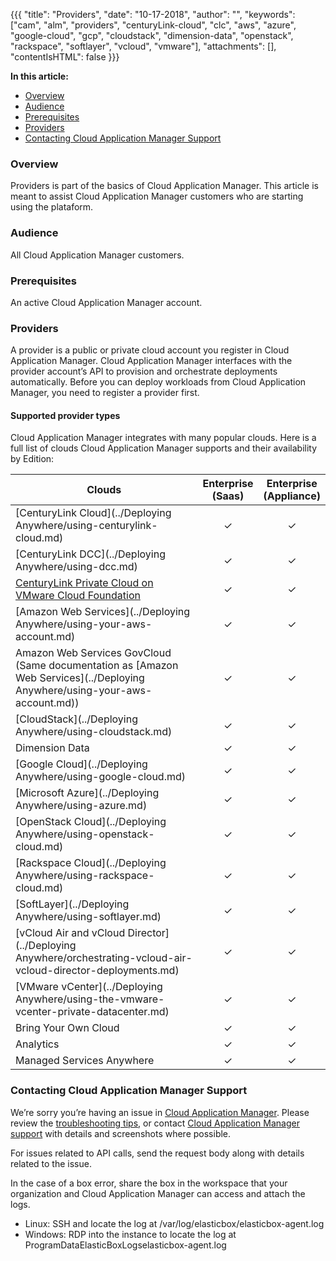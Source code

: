 {{{
"title": "Providers",
"date": "10-17-2018",
"author": "",
"keywords": ["cam", "alm", "providers", "centuryLink-cloud", "clc", "aws", "azure", "google-cloud", "gcp", "cloudstack", "dimension-data", "openstack", "rackspace", "softlayer", "vcloud", "vmware"],
"attachments": [],
"contentIsHTML": false
}}}

**In this article:**

* [Overview](#overview)
* [Audience](#audience)
* [Prerequisites](#prerequisites)
* [Providers](#providers)
* [Contacting Cloud Application Manager Support](#contacting-cloud-application-manager-support)

### Overview

Providers is part of the basics of Cloud Application Manager. This article is meant to assist Cloud Application Manager customers who are starting using the plataform.

### Audience

All Cloud Application Manager customers.

### Prerequisites

An active Cloud Application Manager account.

### Providers

A provider is a public or private cloud account you register in Cloud Application Manager. Cloud Application Manager interfaces with the provider account’s API to provision and orchestrate deployments automatically. Before you can deploy workloads from Cloud Application Manager, you need to register a provider first.

#### Supported provider types

Cloud Application Manager integrates with many popular clouds. Here is a full list of clouds Cloud Application Manager supports and their availability by Edition:

| Clouds                                                                                                                | Enterprise <br> (Saas) | Enterprise <br> (Appliance) |
| --------------------------------------------------------------------------------------------------------------------- | :--------------------: | :-------------------------: |
| [CenturyLink Cloud](../Deploying Anywhere/using-centurylink-cloud.md)                                               | ✓                      | ✓                           |
| [CenturyLink DCC](../Deploying Anywhere/using-dcc.md)                                                               | ✓                      | ✓                           |
| [CenturyLink Private Cloud on VMware Cloud Foundation](https://www.ctl.io/knowledge-base/centurylink-private-cloud-on-vmware-cloud-foundation/) | ✓                      | ✓                           |
| [Amazon Web Services](../Deploying Anywhere/using-your-aws-account.md)                                              | ✓                      | ✓                           |
| Amazon Web Services GovCloud (Same documentation as [Amazon Web Services](../Deploying Anywhere/using-your-aws-account.md)) | ✓              | ✓                           |
| [CloudStack](../Deploying Anywhere/using-cloudstack.md)                                                             | ✓                      | ✓                           |
| Dimension Data                                                                                                      | ✓                      | ✓                           |
| [Google Cloud](../Deploying Anywhere/using-google-cloud.md)                                                         | ✓                      | ✓                           |
| [Microsoft Azure](../Deploying Anywhere/using-azure.md)                                                             | ✓                      | ✓                           |
| [OpenStack Cloud](../Deploying Anywhere/using-openstack-cloud.md)                                                   | ✓                      | ✓                           |
| [Rackspace Cloud](../Deploying Anywhere/using-rackspace-cloud.md)                                                   | ✓                      | ✓                           |
| [SoftLayer](../Deploying Anywhere/using-softlayer.md)                                                               | ✓                      | ✓                           |
| [vCloud Air and vCloud Director](../Deploying Anywhere/orchestrating-vcloud-air-vcloud-director-deployments.md)     | ✓                      | ✓                           |
| [VMware vCenter](../Deploying Anywhere/using-the-vmware-vcenter-private-datacenter.md)                              | ✓                      | ✓                           |
| Bring Your Own Cloud                                                              | ✓                      | ✓                           |
| Analytics     | ✓                      | ✓                           |
| Managed Services Anywhere                           | ✓                      | ✓                           |
### Contacting Cloud Application Manager Support

We’re sorry you’re having an issue in [Cloud Application Manager](https://www.ctl.io/cloud-application-manager/). Please review the [troubleshooting tips](../Troubleshooting/troubleshooting-tips.md), or contact [Cloud Application Manager support](mailto:incident@CenturyLink.com) with details and screenshots where possible.

For issues related to API calls, send the request body along with details related to the issue.

In the case of a box error, share the box in the workspace that your organization and Cloud Application Manager can access and attach the logs.

* Linux: SSH and locate the log at /var/log/elasticbox/elasticbox-agent.log
* Windows: RDP into the instance to locate the log at ProgramDataElasticBoxLogselasticbox-agent.log
